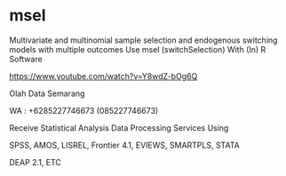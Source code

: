 # msel
Multivariate and multinomial sample selection and endogenous switching models with multiple outcomes Use msel (switchSelection) With (In) R Software

https://www.youtube.com/watch?v=Y8wdZ-bOg6Q

Olah Data Semarang

WA : +6285227746673 (085227746673)

Receive Statistical Analysis Data Processing Services Using

SPSS, AMOS, LISREL, Frontier 4.1, EVIEWS, SMARTPLS, STATA

DEAP 2.1, ETC
